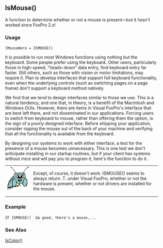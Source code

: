 ## IsMouse()

A function to determine whether or not a mouse is present&mdash;but it hasn't worked since FoxPro 2.x!

### Usage

```foxpro
lMouseHere = ISMOUSE()
```

It is possible to run most Windows functions using nothing but the keyboard. Some people prefer using the keyboard. Other users, particularly those in high-speed, "heads-down" data entry, find keyboard entry far faster. Still others, such as those with vision or motor limitations, may require it. Plan to develop interfaces that support full keyboard functionality, even when the underlying controls (such as switching pages on a page frame) don't support a keyboard method natively.

We find that we tend to design interfaces similar to those we use. This is a natural tendency, and one that, in theory, is a benefit of the Macintosh and Windows GUIs. However, there are items in Visual FoxPro's interface that are best left there, and not disseminated in our applications. Forcing users to switch from keyboard to mouse, rather than offering them the option, is the sign of a poorly designed interface. Before shipping your application, consider ripping the mouse out of the back of your machine and verifying that all the functionality is available from the keyboard.

By designing our systems to work with either interface, a test for the presence of a mouse becomes unnecessary. This is one test we don't anticipate installing in our startup routines, but if your client has systems without mice and will pay you to program it, here's the function to do it.

<table border=0 cellspacing=0 cellpadding=0 width=100%>
<tr>
  <td width=17% valign=top>
<img width=95 height=78 src="bug.gif"></p>
  </td>
  <td width=83%>
  <p>Except, of course, it doesn't work. ISMOUSE() seems to always return .T. under Visual FoxPro, whether or not the hardware is present, whether or not drivers are installed for the mouse.</p>
  </td>
 </tr>
</table>

### Example

```foxpro
IF ISMOUSE()  && good, there's a mouse,...
```
### See Also

[IsColor()](s4g118.md)